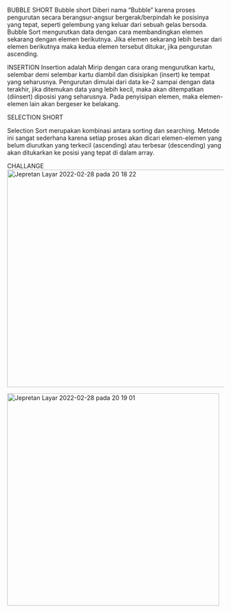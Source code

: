 BUBBLE SHORT
Bubble short  Diberi nama “Bubble” karena proses pengurutan secara berangsur-angsur bergerak/berpindah ke posisinya yang tepat, seperti gelembung yang keluar dari sebuah gelas bersoda. Bubble Sort mengurutkan data dengan cara membandingkan elemen sekarang dengan elemen berikutnya. Jika elemen sekarang lebih besar dari elemen berikutnya maka kedua elemen tersebut ditukar, jika pengurutan ascending.

INSERTION 
Insertion adalah Mirip dengan cara orang mengurutkan kartu, selembar demi selembar kartu diambil dan disisipkan (insert) ke tempat yang seharusnya. Pengurutan dimulai dari data ke-2 sampai dengan data terakhir, jika ditemukan data yang lebih kecil, maka akan ditempatkan (diinsert) diposisi yang seharusnya. Pada penyisipan elemen, maka elemen-elemen lain akan bergeser ke belakang.


SELECTION SHORT

Selection Sort merupakan kombinasi antara sorting dan searching. Metode ini sangat sederhana karena setiap proses akan dicari elemen-elemen yang belum diurutkan yang terkecil (ascending) atau terbesar (descending) yang akan ditukarkan ke posisi yang tepat di dalam array.

CHALLANGE
<img width="505" alt="Jepretan Layar 2022-02-28 pada 20 18 22" src="https://user-images.githubusercontent.com/98724927/156004649-d317ffdb-f8f3-4963-90d9-9b4888b2fe7b.png">

<img width="493" alt="Jepretan Layar 2022-02-28 pada 20 19 01" src="https://user-images.githubusercontent.com/98724927/156004681-c11d5a3b-e8c6-4e89-aa3e-4da2e9664d21.png">
